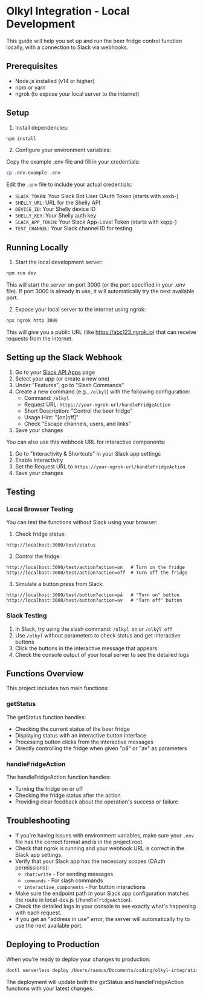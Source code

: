 # Olkyl Integration - Local Development

This guide will help you set up and run the beer fridge control function locally, with a connection to Slack via webhooks.

## Prerequisites

- Node.js installed (v14 or higher)
- npm or yarn
- ngrok (to expose your local server to the internet)

## Setup

1. Install dependencies:

```bash
npm install
```

2. Configure your environment variables:

Copy the example .env file and fill in your credentials:

```bash
cp .env.example .env
```

Edit the `.env` file to include your actual credentials:

- `SLACK_TOKEN`: Your Slack Bot User OAuth Token (starts with xoxb-)
- `SHELLY_URL`: URL for the Shelly API
- `DEVICE_ID`: Your Shelly device ID
- `SHELLY_KEY`: Your Shelly auth key
- `SLACK_APP_TOKEN`: Your Slack App-Level Token (starts with xapp-)
- `TEST_CHANNEL`: Your Slack channel ID for testing

## Running Locally

1. Start the local development server:

```bash
npm run dev
```

This will start the server on port 3000 (or the port specified in your .env file). If port 3000 is already in use, it will automatically try the next available port.

2. Expose your local server to the internet using ngrok:

```bash
npx ngrok http 3000
```

This will give you a public URL (like https://abc123.ngrok.io) that can receive requests from the internet.

## Setting up the Slack Webhook

1. Go to your [Slack API Apps](https://api.slack.com/apps) page
2. Select your app (or create a new one)
3. Under "Features", go to "Slash Commands"
4. Create a new command (e.g., `/olkyl`) with the following configuration:
   - Command: `/olkyl`
   - Request URL: `https://your-ngrok-url/handleFridgeAction`
   - Short Description: "Control the beer fridge"
   - Usage Hint: "[on|off]"
   - Check "Escape channels, users, and links"
5. Save your changes

You can also use this webhook URL for interactive components:

1. Go to "Interactivity & Shortcuts" in your Slack app settings
2. Enable interactivity
3. Set the Request URL to `https://your-ngrok-url/handleFridgeAction`
4. Save your changes

## Testing

### Local Browser Testing

You can test the functions without Slack using your browser:

1. Check fridge status:

```
http://localhost:3000/test/status
```

2. Control the fridge:

```
http://localhost:3000/test/action?action=on   # Turn on the fridge
http://localhost:3000/test/action?action=off  # Turn off the fridge
```

3. Simulate a button press from Slack:

```
http://localhost:3000/test/button?action=på   # "Turn on" button
http://localhost:3000/test/button?action=av   # "Turn off" button
```

### Slack Testing

1. In Slack, try using the slash command: `/olkyl on` or `/olkyl off`
2. Use `/olkyl` without parameters to check status and get interactive buttons
3. Click the buttons in the interactive message that appears
4. Check the console output of your local server to see the detailed logs

## Functions Overview

This project includes two main functions:

### getStatus

The getStatus function handles:

- Checking the current status of the beer fridge
- Displaying status with an interactive button interface
- Processing button clicks from the interactive messages
- Directly controlling the fridge when given "på" or "av" as parameters

### handleFridgeAction

The handleFridgeAction function handles:

- Turning the fridge on or off
- Checking the fridge status after the action
- Providing clear feedback about the operation's success or failure

## Troubleshooting

- If you're having issues with environment variables, make sure your `.env` file has the correct format and is in the project root.
- Check that ngrok is running and your webhook URL is correct in the Slack app settings.
- Verify that your Slack app has the necessary scopes (OAuth permissions):
  - `chat:write` - For sending messages
  - `commands` - For slash commands
  - `interactive_components` - For button interactions
- Make sure the endpoint path in your Slack app configuration matches the route in local-dev.js (`/handleFridgeAction`).
- Check the detailed logs in your console to see exactly what's happening with each request.
- If you get an "address in use" error, the server will automatically try to use the next available port.

## Deploying to Production

When you're ready to deploy your changes to production:

```bash
doctl serverless deploy /Users/rasmus/Documents/coding/olkyl-integration
```

The deployment will update both the getStatus and handleFridgeAction functions with your latest changes.
